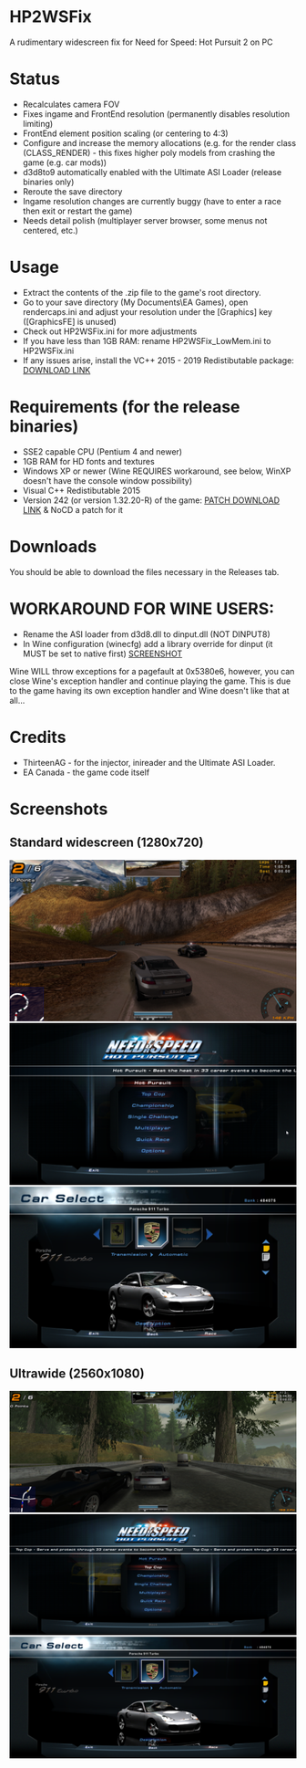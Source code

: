 # HP2WSFix
A rudimentary widescreen fix for Need for Speed: Hot Pursuit 2 on PC

# Status
- Recalculates camera FOV
- Fixes ingame and FrontEnd resolution (permanently disables resolution limiting)
- FrontEnd element position scaling (or centering to 4:3)
- Configure and increase the memory allocations (e.g. for the render class (CLASS_RENDER) - this fixes higher poly models from crashing the game (e.g. car mods))
- d3d8to9 automatically enabled with the Ultimate ASI Loader (release binaries only)
- Reroute the save directory
- Ingame resolution changes are currently buggy (have to enter a race then exit or restart the game)
- Needs detail polish (multiplayer server browser, some menus not centered, etc.)

# Usage
- Extract the contents of the .zip file to the game's root directory.
- Go to your save directory (My Documents\EA Games), open rendercaps.ini and adjust your resolution under the [Graphics] key ([GraphicsFE] is unused)
- Check out HP2WSFix.ini for more adjustments
- If you have less than 1GB RAM: rename HP2WSFix_LowMem.ini to HP2WSFix.ini
- If any issues arise, install the VC++ 2015 - 2019 Redistibutable package: [DOWNLOAD LINK](https://aka.ms/vs/16/release/vc_redist.x86.exe)

# Requirements (for the release binaries)
- SSE2 capable CPU (Pentium 4 and newer)
- 1GB RAM for HD fonts and textures
- Windows XP or newer (Wine REQUIRES workaround, see below, WinXP doesn't have the console window possibility)
- Visual C++ Redistibutable 2015
- Version 242 (or version 1.32.20-R) of the game: [PATCH DOWNLOAD LINK](http://www.mediafire.com/view/xwj5zej5ejdlptt) & NoCD a patch for it

# Downloads
You should be able to download the files necessary in the Releases tab.

# WORKAROUND FOR WINE USERS:
- Rename the ASI loader from d3d8.dll to dinput.dll (NOT DINPUT8)
- In Wine configuration (winecfg) add a library override for dinput (it MUST be set to native first) [SCREENSHOT](https://imgur.com/X2jlRJG.png)

Wine WILL throw exceptions for a pagefault at 0x5380e6, however, you can close Wine's exception handler and continue playing the game.
This is due to the game having its own exception handler and Wine doesn't like that at all...

# Credits
- ThirteenAG - for the injector, inireader and the Ultimate ASI Loader.
- EA Canada - the game code itself

# Screenshots
## Standard widescreen (1280x720)
![Ingame](Screenshots/W_Ingame.png)
![Main menu](Screenshots/W_Menu_Main.png)
![Car select](Screenshots/W_Menu_CarSelect.png)
## Ultrawide (2560x1080)
![Ingame](Screenshots/UW_Ingame.png)
![Main menu](Screenshots/UW_Menu_Main.png)
![Car select](Screenshots/UW_Menu_CarSelect.png)
